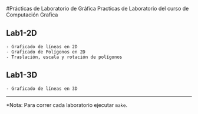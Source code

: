 #Prácticas de Laboratorio de Gráfica
    Practicas de Laboratorio del curso de Computación Grafica
## Lab1-2D
    - Graficado de líneas en 2D
    - Graficado de Polígonos en 2D
    - Traslación, escala y rotación de polígonos
## Lab1-3D
    - Graficado de líneas en 3D

****
*Nota: Para correr cada laboratorio ejecutar ```make```.